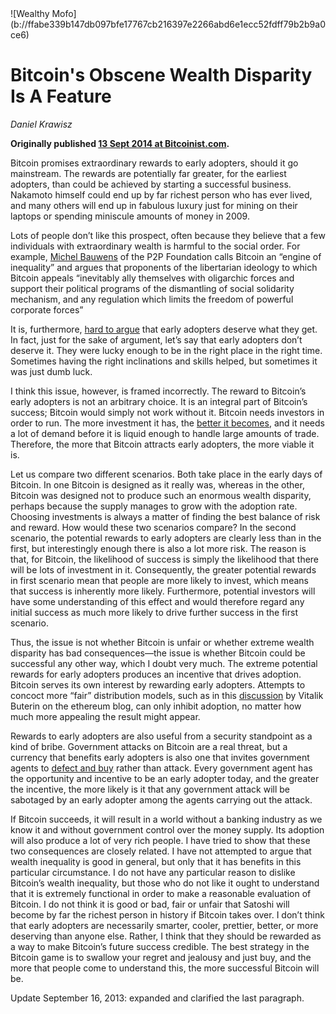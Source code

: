 <div class="my-4 text-center">![Wealthy Mofo](b://ffabe339b147db097bfe17767cb216397e2266abd6e1ecc52fdff79b2b9a0ce6)</div>


# Bitcoin's Obscene Wealth Disparity Is A Feature

_Daniel Krawisz_

**Originally published [13 Sept 2014 at Bitcoinist.com](https://bitcoinist.com/bitcoins-obscene-wealth-disparity-is-a-feature/).**


Bitcoin promises extraordinary rewards to early adopters, should it go mainstream. The rewards are potentially far greater, for the earliest adopters, than could be achieved by starting a successful business. Nakamoto himself could end up by far richest person who has ever lived, and many others will end up in fabulous luxury just for mining on their laptops or spending miniscule amounts of money in 2009.

Lots of people don’t like this prospect, often because they believe that a few individuals with extraordinary wealth is harmful to the social order. For example, [Michel Bauwens](https://blog.p2pfoundation.net/a-political-evaluation-of-bitcoin/2014/09/09) of the P2P Foundation calls Bitcoin an “engine of inequality” and argues that proponents of the libertarian ideology to which Bitcoin appeals “inevitably ally themselves with oligarchic forces and support their political programs of the dismantling of social solidarity mechanism, and any regulation which limits the freedom of powerful corporate forces”

It is, furthermore, [hard to argue](http://www.philosophyofbitcoin.com/2014/03/do-early-bitcoin-adopters-deserve-their.html) that early adopters deserve what they get. In fact, just for the sake of argument, let’s say that early adopters don’t deserve it. They were lucky enough to be in the right place in the right time. Sometimes having the right inclinations and skills helped, but sometimes it was just dumb luck.

I think this issue, however, is framed incorrectly. The reward to Bitcoin’s early adopters is not an arbitrary choice. It is an integral part of Bitcoin’s success; Bitcoin would simply not work without it. Bitcoin needs investors in order to run. The more investment it has, the [better it becomes](b://6d2a7516a7ba5fcdd4209e693d7d243a286af2c226a501509a8db14f1c3a63b7), and it needs a lot of demand before it is liquid enough to handle large amounts of trade. Therefore, the more that Bitcoin attracts early adopters, the more viable it is.

Let us compare two different scenarios. Both take place in the early days of Bitcoin. In one Bitcoin is designed as it really was, whereas in the other, Bitcoin was designed not to produce such an enormous wealth disparity, perhaps because the supply manages to grow with the adoption rate. Choosing investments is always a matter of finding the best balance of risk and reward. How would these two scenarios compare? In the second scenario, the potential rewards to early adopters are clearly less than in the first, but interestingly enough there is also a lot more risk. The reason is that, for Bitcoin, the likelihood of success is simply the likelihood that there will be lots of investment in it. Consequently, the greater potential rewards in first scenario mean that people are more likely to invest, which means that success is inherently more likely. Furthermore, potential investors will have some understanding of this effect and would therefore regard any initial success as much more likely to drive further success in the first scenario.

Thus, the issue is not whether Bitcoin is unfair or whether extreme wealth disparity has bad consequences—the issue is whether Bitcoin could be successful any other way, which I doubt very much. The extreme potential rewards for early adopters produces an incentive that drives adoption. Bitcoin serves its own interest by rewarding early adopters. Attempts to concoct more “fair” distribution models, such as in this [discussion](https://blog.ethereum.org/2014/05/24/on-long-term-cryptocurrency-distribution-models/) by Vitalik Buterin on the ethereum blog, can only inhibit adoption, no matter how much more appealing the result might appear.

Rewards to early adopters are also useful from a security standpoint as a kind of bribe. Government attacks on Bitcoin are a real threat, but a currency that benefits early adopters is also one that invites government agents to [defect and buy](b://c19046f4ae656c75d37e194438281887873f1d63eb861420925fda1e7fdd4dbc) rather than attack. Every government agent has the opportunity and incentive to be an early adopter today, and the greater the incentive, the more likely is it that any government attack will be sabotaged by an early adopter among the agents carrying out the attack.

If Bitcoin succeeds, it will result in a world without a banking industry as we know it and without government control over the money supply. Its adoption will also produce a lot of very rich people. I have tried to show that these two consequences are closely related. I have not attempted to argue that wealth inequality is good in general, but only that it has benefits in this particular circumstance. I do not have any particular reason to dislike Bitcoin’s wealth inequality, but those who do not like it ought to understand that it is extremely functional in order to make a reasonable evaluation of Bitcoin. I do not think it is good or bad, fair or unfair that Satoshi will become by far the richest person in history if Bitcoin takes over. I don’t think that early adopters are necessarily smarter, cooler, prettier, better, or more deserving than anyone else. Rather, I think that they should be rewarded as a way to make Bitcoin’s future success credible. The best strategy in the Bitcoin game is to swallow your regret and jealousy and just buy, and the more that people come to understand this, the more successful Bitcoin will be.

Update September 16, 2013: expanded and clarified the last paragraph. 
